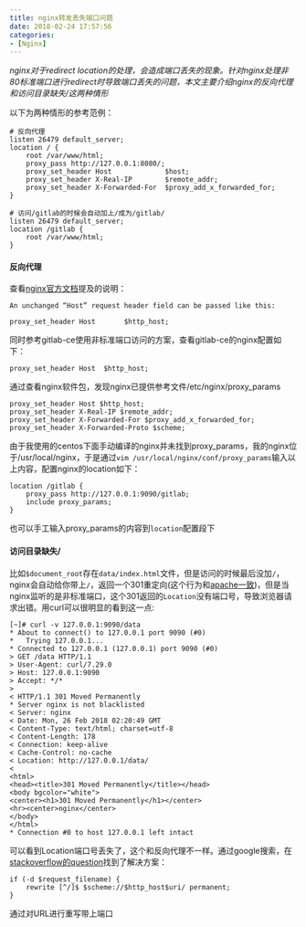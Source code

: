 ```yaml
---
title: nginx转发丢失端口问题
date: 2018-02-24 17:57:56
categories: 
- [Nginx]
---
```


*nginx对于redirect location的处理，会造成端口丢失的现象。针对nginx处理非80标准端口进行redirect时导致端口丢失的问题，本文主要介绍nginx的反向代理和访问目录缺失/这两种情形*

以下为两种情形的参考范例：

```nginx
# 反向代理
listen 26479 default_server;
location / {
    root /var/www/html;
    proxy_pass http://127.0.0.1:8080/;
    proxy_set_header Host             $host;
    proxy_set_header X-Real-IP        $remote_addr;  
    proxy_set_header X-Forwarded-For  $proxy_add_x_forwarded_for;
}

# 访问/gitlab的时候会自动加上/成为/gitlab/
listen 26479 default_server;
location /gitlab {
    root /var/www/html;
}
```



#### 反向代理

查看[nginx官方文档](http://nginx.org/en/docs/http/ngx_http_proxy_module.html#proxy_set_header)提及的说明：

```
An unchanged “Host” request header field can be passed like this:

proxy_set_header Host       $http_host;
```

同时参考gitlab-ce使用非标准端口访问的方案，查看gitlab-ce的nginx配置如下：

`proxy_set_header Host	$http_host;`

通过查看nginx软件包，发现nginx已提供参考文件/etc/nginx/proxy_params

```nginx
proxy_set_header Host $http_host;
proxy_set_header X-Real-IP $remote_addr;
proxy_set_header X-Forwarded-For $proxy_add_x_forwarded_for;
proxy_set_header X-Forwarded-Proto $scheme;
```

由于我使用的centos下面手动编译的nginx并未找到proxy_params，我的nginx位于/usr/local/nginx，于是通过`vim /usr/local/nginx/conf/proxy_params`输入以上内容，配置nginx的location如下：

```nginx
location /gitlab {
    proxy_pass http://127.0.0.1:9090/gitlab;
    include proxy_params;
}
```

也可以手工输入proxy_params的内容到`location`配置段下

#### 访问目录缺失/

比如`$document_root`存在`data/index.html`文件，但是访问的时候最后没加`/`，nginx会自动给你带上`/`，返回一个301重定向(这个行为和[apache一致](https://httpd.apache.org/docs/2.4/mod/mod_dir.html))，但是当nginx监听的是非标准端口，这个301返回的`Location`没有端口号，导致浏览器请求出错。用curl可以很明显的看到这一点:

```
[~]# curl -v 127.0.0.1:9090/data
* About to connect() to 127.0.0.1 port 9090 (#0)
*   Trying 127.0.0.1...
* Connected to 127.0.0.1 (127.0.0.1) port 9090 (#0)
> GET /data HTTP/1.1
> User-Agent: curl/7.29.0
> Host: 127.0.0.1:9090
> Accept: */*
> 
< HTTP/1.1 301 Moved Permanently
* Server nginx is not blacklisted
< Server: nginx
< Date: Mon, 26 Feb 2018 02:20:49 GMT
< Content-Type: text/html; charset=utf-8
< Content-Length: 178
< Connection: keep-alive
< Cache-Control: no-cache
< Location: http://127.0.0.1/data/
<
<html>
<head><title>301 Moved Permanently</title></head>
<body bgcolor="white">
<center><h1>301 Moved Permanently</h1></center>
<hr><center>nginx</center>
</body>
</html>
* Connection #0 to host 127.0.0.1 left intact
```

可以看到Location端口号丢失了，这个和反向代理不一样。通过google搜索，在[stackoverflow的question](https://stackoverflow.com/questions/15555428/nginx-causes-301-redirect-if-theres-no-trailing-slash)找到了解决方案：

```nginx
if (-d $request_filename) {
    rewrite [^/]$ $scheme://$http_host$uri/ permanent;
}
```

通过对URL进行重写带上端口
